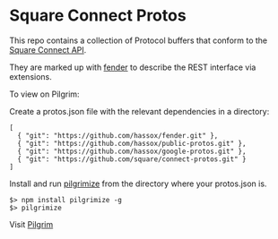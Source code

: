 # Square Connect Protos

This repo contains a collection of Protocol buffers that conform to the [Square Connect API](https://connect.squareup.com). 

They are marked up with [fender](https://github.com/hassox/fender) to describe the REST interface via extensions.

To view on Pilgrim: 

Create a protos.json file with the relevant dependencies in a directory:

    [
      { "git": "https://github.com/hassox/fender.git" },
      { "git": "https://github.com/hassox/public-protos.git" },
      { "git": "https://github.com/hassox/google-protos.git" },
      { "git": "https://github.com/square/connect-protos.git" }
    ]

Install and run [pilgrimize](https://www.npmjs.org/package/pilgrimize) from the directory where your protos.json is.

    $> npm install pilgrimize -g
    $> pilgrimize

Visit [Pilgrim](http://pilgrim.fender.io)

